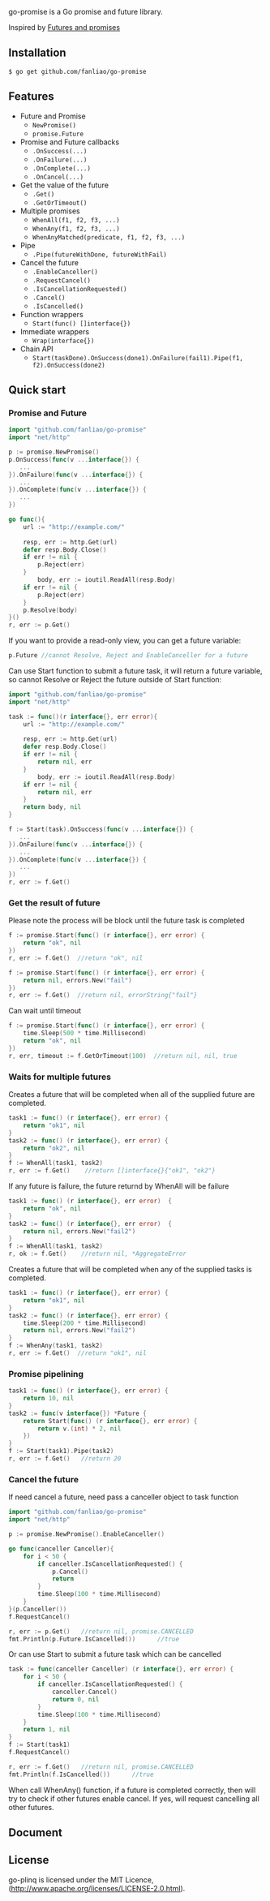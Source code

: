 [home]: github.com/fanliao/go-promise

go-promise is a Go promise and future library.

Inspired by [Futures and promises]()

## Installation

    $ go get github.com/fanliao/go-promise

## Features

* Future and Promise
  * ```NewPromise()```
  * ```promise.Future```
* Promise and Future callbacks
  * ```.OnSuccess(...)```
  * ```.OnFailure(...)```
  * ```.OnComplete(...)```
  * ```.OnCancel(...)```
* Get the value of the future
  * ```.Get() ```
  * ```.GetOrTimeout()```
* Multiple promises
  * ```WhenAll(f1, f2, f3, ...)```
  * ```WhenAny(f1, f2, f3, ...)```
  * ```WhenAnyMatched(predicate, f1, f2, f3, ...)```
* Pipe
  * ```.Pipe(futureWithDone, futureWithFail)```
* Cancel the future
  * ```.EnableCanceller()```
  * ```.RequestCancel()```
  * ```.IsCancellationRequested()```
  * ```.Cancel()```
  * ```.IsCancelled()```
* Function wrappers
  * ```Start(func() []interface{})```
* Immediate wrappers
  * ```Wrap(interface{})```
* Chain API
  * ```Start(taskDone).OnSuccess(done1).OnFailure(fail1).Pipe(f1, f2).OnSuccess(done2)```

	
## Quick start

### Promise and Future 

```go
import "github.com/fanliao/go-promise"
import "net/http"

p := promise.NewPromise()
p.OnSuccess(func(v ...interface{}) {
   ...
}).OnFailure(func(v ...interface{}) {
   ...
}).OnComplete(func(v ...interface{}) {
   ...
})

go func(){
	url := "http://example.com/"
	
	resp, err := http.Get(url)
	defer resp.Body.Close()
	if err != nil {
		p.Reject(err)
	}
        body, err := ioutil.ReadAll(resp.Body)
	if err != nil {
		p.Reject(err)
	}
	p.Resolve(body)
}()
r, err := p.Get()
```

If you want to provide a read-only view, you can get a future variable:

```go
p.Future //cannot Resolve, Reject and EnableCanceller for a future
```

Can use Start function to submit a future task, it will return a future variable, so cannot Resolve or Reject the future outside of Start function:

```go
import "github.com/fanliao/go-promise"
import "net/http"

task := func()(r interface{}, err error){
	url := "http://example.com/"
	
	resp, err := http.Get(url)
	defer resp.Body.Close()
	if err != nil {
		return nil, err
	}
        body, err := ioutil.ReadAll(resp.Body)
	if err != nil {
		return nil, err
	}
	return body, nil
}

f := Start(task).OnSuccess(func(v ...interface{}) {
   ...
}).OnFailure(func(v ...interface{}) {
   ...
}).OnComplete(func(v ...interface{}) {
   ...
})
r, err := f.Get()
```

### Get the result of future

Please note the process will be block until the future task is completed

```go
f := promise.Start(func() (r interface{}, err error) {
	return "ok", nil  
})
r, err := f.Get()  //return "ok", nil

f := promise.Start(func() (r interface{}, err error) {
	return nil, errors.New("fail")  
})
r, err := f.Get()  //return nil, errorString{"fail"}
```

Can wait until timeout

```go
f := promise.Start(func() (r interface{}, err error) {
	time.Sleep(500 * time.Millisecond)
	return "ok", nil 
})
r, err, timeout := f.GetOrTimeout(100)  //return nil, nil, true
```

### Waits for multiple futures

Creates a future that will be completed when all of the supplied future are completed.
```go
task1 := func() (r interface{}, err error) {
	return "ok1", nil
}
task2 := func() (r interface{}, err error) {
	return "ok2", nil
}
f := WhenAll(task1, task2)
r, err := f.Get()    //return []interface{}{"ok1", "ok2"}
```

If any future is failure, the future returnd by WhenAll will be failure
```go
task1 := func() (r interface{}, err error)  {
	return "ok", nil
}
task2 := func() (r interface{}, err error)  {
	return nil, errors.New("fail2")
}
f := WhenAll(task1, task2)
r, ok := f.Get()    //return nil, *AggregateError
```

Creates a future that will be completed when any of the supplied tasks is completed.
```go
task1 := func() (r interface{}, err error) {
	return "ok1", nil
}
task2 := func() (r interface{}, err error) {
	time.Sleep(200 * time.Millisecond)
	return nil, errors.New("fail2")
}
f := WhenAny(task1, task2)
r, err := f.Get()  //return "ok1", nil
```

### Promise pipelining

```go
task1 := func() (r interface{}, err error) {
	return 10, nil
}
task2 := func(v interface{}) *Future {
	return Start(func() (r interface{}, err error) {
		return v.(int) * 2, nil
	})
}
f := Start(task1).Pipe(task2)
r, err := f.Get()   //return 20
```

### Cancel the future

If need cancel a future, need pass a canceller object to task function
```go
import "github.com/fanliao/go-promise"
import "net/http"

p := promise.NewPromise().EnableCanceller()

go func(canceller Canceller){
	for i < 50 {
		if canceller.IsCancellationRequested() {
			p.Cancel()
			return
		}
		time.Sleep(100 * time.Millisecond)
	}
}(p.Canceller())
f.RequestCancel()

r, err := p.Get()   //return nil, promise.CANCELLED
fmt.Println(p.Future.IsCancelled())      //true
```

Or can use Start to submit a future task which can be cancelled
```go
task := func(canceller Canceller) (r interface{}, err error) {
	for i < 50 {
		if canceller.IsCancellationRequested() {
			canceller.Cancel()
			return 0, nil
		}
		time.Sleep(100 * time.Millisecond)
	}
	return 1, nil
}
f := Start(task1)
f.RequestCancel()

r, err := f.Get()   //return nil, promise.CANCELLED
fmt.Println(f.IsCancelled())      //true
```

When call WhenAny() function, if a future is completed correctly, then will try to check if other futures  enable cancel. If yes, will request cancelling all other futures.


## Document



## License

go-plinq is licensed under the MIT Licence, (http://www.apache.org/licenses/LICENSE-2.0.html).
